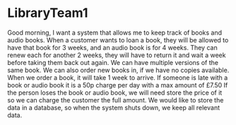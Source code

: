 # LibraryTeam1

Good morning, 
I want a system that allows me to keep track of books and audio books. When a customer wants to loan a book, they will be allowed to have that book for 3 weeks, and an audio book is for 4 weeks. They can renew each for another 2 weeks, they will have to return it and wait a week before taking them back out again. 
We can have multiple versions of the same book. We can also order new books in, if we have no copies available. When we order a book, it will take 1 week to arrive.
If someone is late with a book or audio book it is a 50p charge per day with a max amount of £7.50
If the person loses the book or audio book, we will need store the price of it so we can charge the customer the full amount. 
We would like to store the data in a database, so when the system shuts down, we keep all relevant data. 

